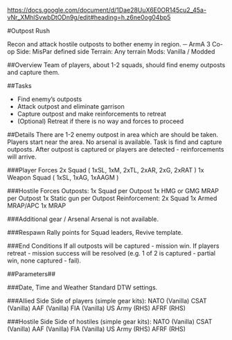 https://docs.google.com/document/d/1Dae28UuX6E0OR145cu2_45a-vNr_XMhlSvwbDtODn9g/edit#heading=h.z6ne0og04bp5

#Outpost Rush

Recon and attack hostile outposts to bother enemy in region.
─
ArmA 3 Co-op
Side: 		MisPar defined side 
Terrain: 	Any terrain
Mods: 		Vanilla / Modded 

##Overview
Team of players, about 1-2 squads, should find enemy outposts and capture them.

##Tasks
- Find enemy’s outposts
- Attack outpost and eliminate garrison
- Capture outpost and make reinforcements to retreat
- (Optional) Retreat if there is no way and forces to proceed

##Details
There are 1-2 enemy outpost in area which are should be taken.
Players start near the area. No arsenal is available.
Task is find and capture outposts. After outpost is captured or players are detected - reinforcements will arrive. 

###Player Forces
2x Squad ( 1xSL, 1xM, 2xTL, 2xAR, 2xG, 2xRAT )
1x Weapon Squad ( 1xSL, 1xAG, 1xAAGM )

###Hostile Forces 
Outposts:
1x Squad per Outpost
	1x HMG or GMG MRAP per Outpost
	1x Static gun per Outpost
Reinforcement:
2x Squad
	1x Armed MRAP/APC
	1x MRAP

###Additional gear / Arsenal 
Arsenal is not available.

###Respawn 
Rally points for Squad leaders, Revive template.

###End Conditions 
If all outposts will be captured - mission win. If players retreat - mission success will be resolved (e.g. 1 of 2 is captured - partial win, none captured - fail).

##Parameters##

###Date, Time and Weather 
Standard DTW settings.

###Allied Side 
Side of players (simple gear kits):
	NATO (Vanilla)
	CSAT (Vanilla)
	AAF (Vanilla)
	FIA (Vanilla)
	US Army (RHS)
	AFRF (RHS)

###Hostile Side 
Side of hostiles  (simple gear kits):
	NATO (Vanilla)
	CSAT (Vanilla)
	AAF (Vanilla)
	FIA (Vanilla)
	US Army (RHS)
	AFRF (RHS)


